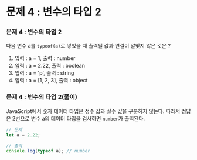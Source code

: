 # 문제 4 : 변수의 타입 2

### 문제 4 : 변수의 타입 2

다음 변수 a를 `typeof(a)`로 넣었을 때 출력될 값과 연결이 알맞지 않은 것은 ?

1. 입력 : a = 1, 출력 : number 
2. 입력 : a = 2.22, 출력 : boolean
3. 입력 : a = 'p', 출력 : string
4. 입력 : a = \[1, 2, 3\], 출력 : object

### 문제 4 : 변수의 타입 2\(풀이\)

JavaScript에서 숫자 데이터 타입은 정수 값과 실수 값을 구분하지 않는다. 따라서 정답은 2번으로 변수 a의 데이터 타입을 검사하면 `number`가 출력된다.

```javascript
// 문제
let a = 2.22;

// 출력
console.log(typeof a); // number
```








